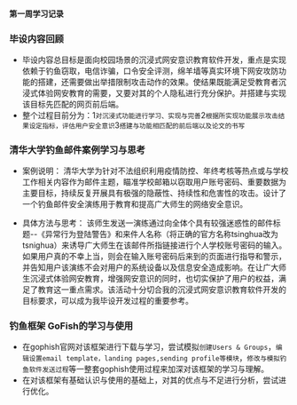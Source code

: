 #### 第一周学习记录

### 毕设内容回顾
- 毕设内容总目标是面向校园场景的沉浸式网安意识教育软件开发，重点是实现依赖于钓鱼窃取，电信诈骗，口令安全评测，绵羊墙等真实环境下网安攻防功能的搭建，还需要做出举措限制攻击动作的效果。使结果既能满足受教育者沉浸式体验网安教育的需要，又要对其的个人隐私进行充分保护。并搭建与实现该目标先匹配的网页前后端。
- 整个过程目前分为：1`对沉浸式功能进行学习、实现与完善`2`根据所实现功能展示攻击结果设定指标，评估用户安全意识`3`搭建与功能相匹配的前后端以及论文的书写`

### 清华大学钓鱼邮件案例学习与思考
- 案例说明： 清华大学为针对不法组织利用疫情防控、年终考核等热点或与学校工作相关内容作为邮件主题，瞄准学校邮箱以窃取用户账号密码、重要数据为主要目标，持续反复开展具有极强的隐蔽性、持续性和危害性的攻击。设计了一个钓鱼邮件安全演练用于教育和提高广大师生的网络安全意识。

- 具体方法与思考： 该师生发送一演练通过向全体个具有较强迷惑性的邮件标题--《异常行为登陆警告》和来件人名称（将正确的官方名称tsinghua改为tsnighua）来诱导广大师生在该邮件所指链接进行个人学校账号密码的输入。如果用户真的不幸上当，则会在输入账号密码后来到的页面进行指导和警示，并告知用户该演练不会对用户的系统设备以及信息安全造成影响。在让广大师生沉浸式体验网安教育，增强网安意识的同时，也切实保护了用户的权益，满足了教育这一重点需求。该活动十分切合我的沉浸式网安意识教育软件开发的目标要求，可以成为我毕设开发过程的重要参考。

### 钓鱼框架 GoFish的学习与使用
- 在gophish官网对该框架进行下载与学习，尝试模拟`创建Users & Groups`，`编辑设置email template，landing pages,sending profile等模块`，`修改与模拟钓鱼软件发送过程`等一整套gophish使用过程来加深对该框架的学习与理解。
- 在对该框架有基础认识与使用的基础上，对其的优点与不足进行分析，尝试进行优化。